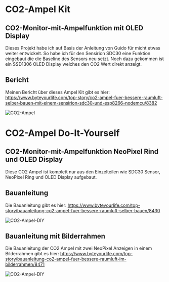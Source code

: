 # CO2-Ampel Kit
## CO2-Monitor-mit-Ampelfunktion mit OLED Display
Dieses Projekt habe ich auf Basis der Anleitung von Guido für micht etwas weiter entwickelt.
So habe ich für den Sensirion SDC30 eine Funktion eingebaut die die Baseline des Sensors neu setzt.
Noch dazu gekommen ist ein SSD1306 OLED Display welches den CO2 Wert direkt anzeigt.

## Bericht
Meinen Bericht über dieses Ampel Kit gibt es hier: https://www.byteyourlife.com/top-story/co2-ampel-fuer-bessere-raumluft-selber-bauen-mit-einem-sensirion-sdc30-und-esp8266-nodemcu/8382

![CO2-Ampel](https://www.byteyourlife.com/wp-content/uploads/2020/11/CO2_Ampel_Sensirion_ESP8266_NodeMCU_SDC30-300x244.jpg)

# CO2-Ampel Do-It-Yourself
## CO2-Monitor-mit-Ampelfunktion NeoPixel Rind und OLED Display
Diese CO2 Ampel ist komplett nur aus den Einzelteilen wie SDC30 Sensor, NeoPixel Ring und OLED Display aufgebaut.

## Bauanleitung
Die Bauanleitung gibt es hier: https://www.byteyourlife.com/top-story/bauanleitung-co2-ampel-fuer-bessere-raumluft-selber-bauen/8430

![CO2-Ampel-DIY](https://www.byteyourlife.com/wp-content/uploads/2020/12/DIY_CO2_Ampel_Sensirion_SDC30_ESP8266_NodeMCU_NEOPixel_OLED_Display-1280x640.jpg)

## Bauanleitung mit Bilderrahmen
Die Bauanleitung der CO2 Ampel mit zwei NeoPixel Anzeigen in einem Bilderrahmen gibt es hier: https://www.byteyourlife.com/top-story/bauanleitung-co2-ampel-fuer-bessere-raumluft-im-bilderrahmen/8471

![CO2-Ampel-DIY](https://www.byteyourlife.com/wp-content/uploads/2020/12/DIY_CO2_Ampel_Bilderrahmen-300x225.jpg)
